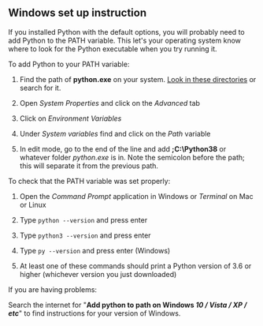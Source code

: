## Windows set up instruction
If you installed Python with the default options,
you will probably need to add Python to the PATH variable.
This let's your operating system know where to look for the Python executable
when you try running it.

To add Python to your PATH variable:
1. Find the path of **python.exe** on your system.
[Look in these directories](PATH_LOCATIONS.md) or search for it.

1. Open *System Properties* and click on the *Advanced* tab

1. Click on *Environment Variables*

1. Under *System variables* find and click on the *Path* variable

1. In edit mode, go to the end of the line and add **;C:\Python38** or whatever folder *python.exe* is in. 
Note the semicolon before the path; this will separate it from the previous path.

To check that the PATH variable was set properly:
1. Open the *Command Prompt* application in Windows
or *Terminal* on Mac or Linux

1. Type `python --version` and press enter

1. Type `python3 --version` and press enter

1. Type `py --version` and press enter (Windows)

1. At least one of these commands should print 
a Python version of 3.6 or higher 
(whichever version you just downloaded)

If you are having problems:

Search the internet for "**Add python to path on Windows *10 / Vista / XP / etc***"
to find instructions for your version of Windows.
